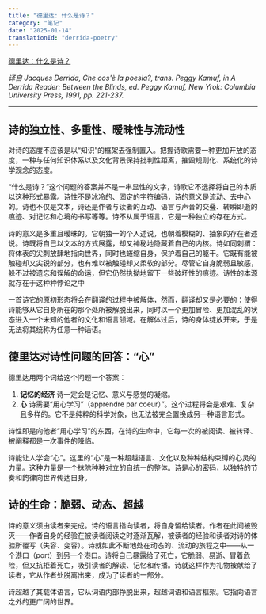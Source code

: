 ```yaml
---
title: "德里达: 什么是诗？"
category: "笔记"
date: "2025-01-14"
translationId: "derrida-poetry"
---
```


[德里达：什么是诗？](https://ptext.nju.edu.cn/c4/82/c12242a246914/page.htm)

*译自 Jacques Derrida, Che cos'è la poesia?, trans. Peggy Kamuf, in A Derrida Reader: Between the Blinds, ed. Peggy Kamuf, New Yrok: Columbia University Press, 1991, pp. 221-237.*

---

## 诗的独立性、多重性、暧昧性与流动性

对诗的态度不应该是以“知识”的框架去强制置入。把握诗歌需要一种更加开放的态度，一种与任何知识体系以及文化背景保持批判性距离，摧毁规则化、系统化的诗学观念的态度。

“什么是诗？”这个问题的答案并不是一串显性的文字，诗歌它不选择将自己的本质以这种形式暴露。诗性不是冰冷的、固定的字符编码，诗的意义是流动、去中心的。诗也不仅是文本，诗还是作者与读者的互动、语言与声音的交叠、转瞬即逝的痕迹、对记忆和心境的书写等等。诗不从属于语言，它是一种独立的存在方式。

诗的意义是多重且暧昧的。它朝独一的个人述说，也朝着模糊的、抽象的存在者述说。诗既将自己以文本的方式展露，却又神秘地隐藏着自己的内核。诗如同刺猬：将体表的尖刺放肆地指向世界，同时也蜷缩自身，保护着自己的躯干。它既有能被触碰却又尖锐的部分，也有难以被触碰却又柔软的部分。尽管它自身脆弱且敏感，躲不过被遗忘和误解的命运，但它仍然执拗地留下一些破坏性的痕迹。诗性的本源就存在于这种种悖论之中

一首诗它的原初形态将会在翻译的过程中被解体，然而，翻译却又是必要的：使得诗能够从它自身所在的那个处所被解脱出来，同时以一个更加冒险、更加混乱的状态进入一个未知的他者的文化和语言领域。在解体过后，诗的身体绽放开来，于是无法将其统称为任意一种话语。

## 德里达对诗性问题的回答：“心”

德里达用两个词给这个问题一个答案：

1. **记忆的经济**
    诗一定会是记忆、意义与感觉的凝缩。
2. **心**
    诗需要“用心学习”（apprendre par coeur）”。这个过程将会是艰难、复杂且多样的。它不是纯粹的科学对象，也无法被完全置换成另一种语言形式。

诗性即是向他者“用心学习”的东西，在诗的生命中，它每一次的被阅读、被转译、被阐释都是一次事件的降临。

诗能让人学会“心”。这里的“心”是一种超越语言、文化以及种种结构束缚的心灵的力量。这种力量是一个抹除种种对立的自统一的整体。诗是心的密码，以独特的节奏和韵律向世界传达自身。

## 诗的生命：脆弱、动态、超越

诗的意义须由读者来完成。诗的语言指向读者，将自身留给读者。作者在此间被毁灭——作者自身的经验在被读者阅读之时逐渐瓦解，被读者的经验和读者对诗的体验所覆写（失容、变容）。诗就如此不断地处在动态的、流动的旅程之中——从一个港口（port）到另一个港口。诗将自己暴露给了死亡，它脆弱、易逝、冒着危险，但又抗拒着死亡，吸引读者的解读、记忆和传播。诗就这样作为礼物被献给了读者，它从作者处脱离出来，成为了读者的一部分。

诗超越了其载体语言，它从词语内部挣脱出来，超越词语和语言框架。它指向语言之外的更广阔的世界。
